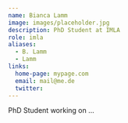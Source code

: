 ```yaml
---
name: Bianca Lamm
image: images/placeholder.jpg
description: PhD Student at IMLA
role: imla
aliases:
  - B. Lamm
  - Lamm
links:
  home-page: mypage.com
  email: mail@me.de
  twitter: 
---
```


PhD Student working on ...
